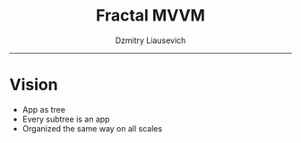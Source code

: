 # <center> Fractal MVVM </center>

<center> Dzmitry Liausevich </center> 

___

# Vision

* App as tree
* Every subtree is an app
* Organized the same way on all scales

